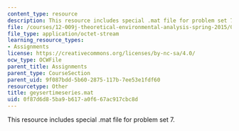 ```yaml
---
content_type: resource
description: This resource includes special .mat file for problem set 7.
file: /courses/12-009j-theoretical-environmental-analysis-spring-2015/0f87d6d85ba9b617a0f667ac917cbc8d_geysertimeseries.mat
file_type: application/octet-stream
learning_resource_types:
- Assignments
license: https://creativecommons.org/licenses/by-nc-sa/4.0/
ocw_type: OCWFile
parent_title: Assignments
parent_type: CourseSection
parent_uid: 9f087bdd-5b60-2875-117b-7ee53e1fdf60
resourcetype: Other
title: geysertimeseries.mat
uid: 0f87d6d8-5ba9-b617-a0f6-67ac917cbc8d
---
```

This resource includes special .mat file for problem set 7.